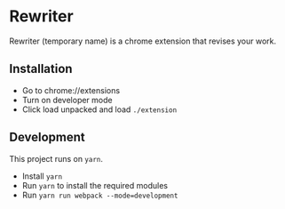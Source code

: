 # Rewriter 
Rewriter (temporary name) is a chrome extension that revises your work. 

## Installation 
* Go to chrome://extensions
* Turn on developer mode
* Click load unpacked and load `./extension`

## Development
This project runs on `yarn`.
* Install `yarn`
* Run `yarn` to install the required modules
* Run `yarn run webpack --mode=development`
